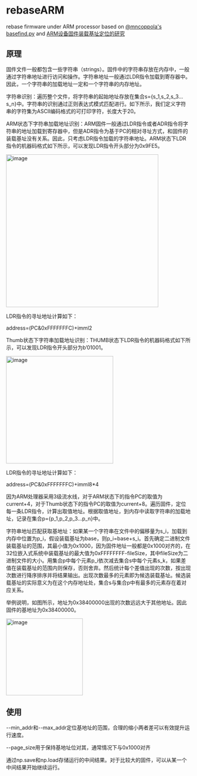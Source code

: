 # rebaseARM
rebase firmware under ARM processor based on [@mncoppola's basefind.py](https://github.com/mncoppola/ws30/blob/master/basefind.py) and [ARM设备固件装载基址定位的研究](http://cdmd.cnki.com.cn/Article/CDMD-10007-1018812112.htm)

## 原理
固件文件一般都包含一些字符串（strings）。固件中的字符串存放在内存中，一般通过字符串地址进行访问和操作。字符串地址一般通过LDR指令加载到寄存器中。因此，一个字符串的加载地址一定和一个字符串的内存地址。

字符串识别：遍历整个文件，将字符串的起始地址存放在集合s={s_1,s_2,s_3…s_n}中。字符串的识别通过正则表达式模式匹配进行。如下所示，我们定义字符串的字符集为ASCII编码格式的可打印字符，长度大于20。
 
ARM状态下字符串加载地址识别：ARM固件一般通过LDR指令或者ADR指令将字符串的地址加载到寄存器中，但是ADR指令为基于PC的相对寻址方式，和固件的装载基址没有关系。因此，只考虑LDR指令加载的字符串地址。ARM状态下LDR指令的机器码格式如下所示，可以发现LDR指令开头部分为0x9FE5。

<img width="415" alt="image" src="https://user-images.githubusercontent.com/76193596/207274691-2837ec8b-a0c4-4ee0-964b-73e09ab3843d.png">

LDR指令的寻址地址计算如下：

address=(PC&0xFFFFFFFC)+imml2

Thumb状态下字符串加载地址识别：THUMB状态下LDR指令的机器码格式如下所示，可以发现LDR指令开头部分为b’01001。

<img width="292" alt="image" src="https://user-images.githubusercontent.com/76193596/207275976-cd59b92c-2cf7-4096-9eb1-3cff76bf87a8.png">

LDR指令的寻址地址计算如下：

address=(PC&0xFFFFFFFC)+imml8*4

因为ARM处理器采用3级流水线，对于ARM状态下的指令PC的取值为current+4，对于Thumb状态下的指令PC的取值为current+8。遍历固件，定位每一条LDR指令，计算出取值地址。根据取值地址，到内存中读取字符串的加载地址，记录在集合p={p_1,p_2,p_3…p_n}中。

字符串地址匹配获取基地址：如果某一个字符串在文件中的偏移量为s_i，加载到内存中位置为p_i，假设装载基址为base，则p_i=base+s_i。首先确定二进制文件装载基址的范围，其最小值为0x1000，因为固件地址一般都是0x1000对齐的，在32位嵌入式系统中装载基址的最大值为0xFFFFFFFF-fileSize，其中fileSize为二进制文件的大小。用集合p中每个元素p_i依次减去集合s中每个元素s_k，如果差值在装载基址的范围内则保存，否则舍弃。然后统计每个差值出现的次数，按出现次数进行降序排序并将结果输出。出现次数最多的元素即为候选装载基址。候选装载基址的实际意义为在这个内存地址处，集合s与集合p中有最多的元素存在着对应关系。

举例说明，如图所示，地址为0x38400000出现的次数远远大于其他地址。因此固件的基地址为0x38400000。

<img width="209" alt="image" src="https://user-images.githubusercontent.com/76193596/207276042-f48929db-f697-4caa-8693-17bdb9a0ac63.png">

## 使用
--min_addr和--max_addr定位基地址的范围，合理的缩小两者差可以有效提升运行速度。

--page_size用于保持基地址位对其，通常情况下与0x1000对齐

通过np.save和np.load存储运行的中间结果。对于比较大的固件，可以从某一个中间结果开始继续运行。

